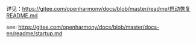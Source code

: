 详见：https://gitee.com/openharmony/docs/blob/master/readme/启动恢复README.md

see: https://gitee.com/openharmony/docs/blob/master/docs-en/readme/startup.md